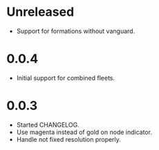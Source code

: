 # Unreleased

- Support for formations without vanguard.

# 0.0.4

- Initial support for combined fleets.

# 0.0.3

- Started CHANGELOG.
- Use magenta instead of gold on node indicator.
- Handle not fixed resolution properly.

